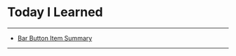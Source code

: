 # Today I Learned

---

- [Bar Button Item Summary](https://vincentgeranium.github.io/ios,/swift/2019/12/27/Bar-Button-Item-Summary.html)

---
